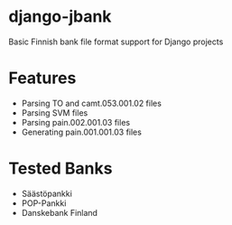django-jbank
============

Basic Finnish bank file format support for Django projects

Features
========

* Parsing TO and camt.053.001.02 files
* Parsing SVM files
* Parsing pain.002.001.03 files
* Generating pain.001.001.03 files

Tested Banks
============

* Säästöpankki
* POP-Pankki
* Danskebank Finland
